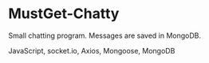 # MustGet-Chatty
 Small chatting program. Messages are saved in MongoDB.

JavaScript, socket.io, Axios, Mongoose, MongoDB